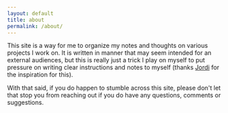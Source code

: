 ```yaml
---
layout: default
title: about
permalink: /about/
---
```


This site is a way for me to organize my notes and thoughts on various projects I work on.  It is written in manner that may seem intended for an external audiences, but this is really just a trick I play on myself to put pressure on writing clear instructions and notes to myself (thanks [Jordi](https://jcastellssala.com/) for the inspiration for this).

With that said, if you do happen to stumble across this site, please don't let that stop you from reaching out if you do have any questions, comments or suggestions.
